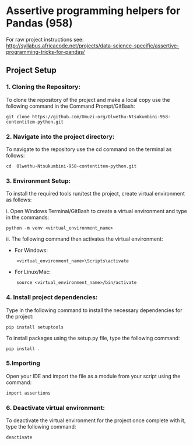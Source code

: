 # Assertive programming helpers for Pandas (958)

 

For raw project instructions see: http://syllabus.africacode.net/projects/data-science-specific/assertive-programming-tricks-for-pandas/




## Project Setup




### 1. Cloning the Repository:

 

To clone the repository of the project and make a local copy use the following command in the Command Prompt/GitBash:

 

```
git clone https://github.com/Umuzi-org/Olwethu-Ntsukumbini-958-contentitem-python.git
```

### 2. Navigate into the project directory:

 

To navigate to the repository use the cd command on the terminal as follows:

 

```
cd  Olwethu-Ntsukumbini-958-contentitem-python.git
```

 

### 3. Environment Setup:

 

To install the required tools run/test the project, create virtual environment as follows:

i. Open Windows Terminal/GitBash to create a virtual environment and type in the commands:

```
python -m venv <virtual_environment_name>
```

ii. The following command then activates the virtual environment:

- For Windows:

```
    <virtual_environment_name>\Scripts\activate
```

- For Linux/Mac:

```
    source <virtual_environment_name>/bin/activate
```

 

### 4. Install project dependencies:

Type in the following command to install the necessary dependencies for the project:

 

```
pip install setuptools
```

To install packages using the setup.py file, type the following command:

```
pip install .
```

### 5.Importing

Open your IDE and import the file as a module from your script using the command:

```
import assertions
```

### 6. Deactivate virtual environment:

To deactivate the virtual environment for the project once complete with it, type the following command:

```
deactivate
```